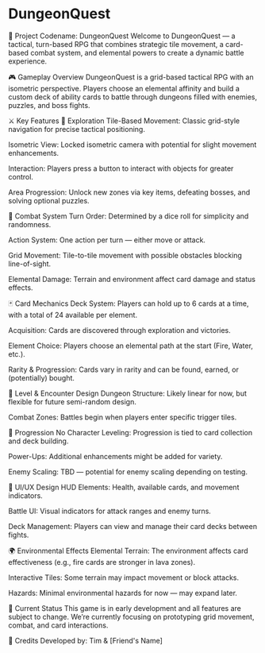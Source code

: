 # DungeonQuest

🧊 Project Codename: DungeonQuest
Welcome to DungeonQuest — a tactical, turn-based RPG that combines strategic tile movement, a card-based combat system, and elemental powers to create a dynamic battle experience.

🎮 Gameplay Overview
DungeonQuest is a grid-based tactical RPG with an isometric perspective. Players choose an elemental affinity and build a custom deck of ability cards to battle through dungeons filled with enemies, puzzles, and boss fights.

⚔️ Key Features
🔁 Exploration
Tile-Based Movement: Classic grid-style navigation for precise tactical positioning.

Isometric View: Locked isometric camera with potential for slight movement enhancements.

Interaction: Players press a button to interact with objects for greater control.

Area Progression: Unlock new zones via key items, defeating bosses, and solving optional puzzles.

🧠 Combat System
Turn Order: Determined by a dice roll for simplicity and randomness.

Action System: One action per turn — either move or attack.

Grid Movement: Tile-to-tile movement with possible obstacles blocking line-of-sight.

Elemental Damage: Terrain and environment affect card damage and status effects.

🃏 Card Mechanics
Deck System: Players can hold up to 6 cards at a time, with a total of 24 available per element.

Acquisition: Cards are discovered through exploration and victories.

Element Choice: Players choose an elemental path at the start (Fire, Water, etc.).

Rarity & Progression: Cards vary in rarity and can be found, earned, or (potentially) bought.

🏰 Level & Encounter Design
Dungeon Structure: Likely linear for now, but flexible for future semi-random design.

Combat Zones: Battles begin when players enter specific trigger tiles.

🔄 Progression
No Character Leveling: Progression is tied to card collection and deck building.

Power-Ups: Additional enhancements might be added for variety.

Enemy Scaling: TBD — potential for enemy scaling depending on testing.

🧩 UI/UX Design
HUD Elements: Health, available cards, and movement indicators.

Battle UI: Visual indicators for attack ranges and enemy turns.

Deck Management: Players can view and manage their card decks between fights.

🌍 Environmental Effects
Elemental Terrain: The environment affects card effectiveness (e.g., fire cards are stronger in lava zones).

Interactive Tiles: Some terrain may impact movement or block attacks.

Hazards: Minimal environmental hazards for now — may expand later.

🚧 Current Status
This game is in early development and all features are subject to change. We’re currently focusing on prototyping grid movement, combat, and card interactions.

👥 Credits
Developed by: Tim & [Friend's Name]
